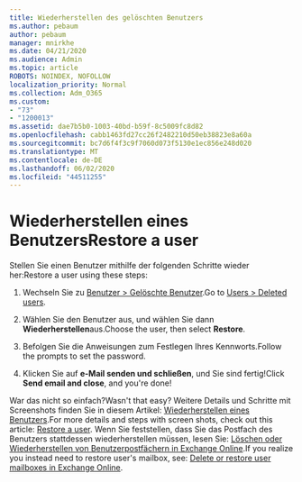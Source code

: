 ```yaml
---
title: Wiederherstellen des gelöschten Benutzers
ms.author: pebaum
author: pebaum
manager: mnirkhe
ms.date: 04/21/2020
ms.audience: Admin
ms.topic: article
ROBOTS: NOINDEX, NOFOLLOW
localization_priority: Normal
ms.collection: Adm_O365
ms.custom:
- "73"
- "1200013"
ms.assetid: dae7b5b0-1003-40bd-b59f-8c5009fc8d82
ms.openlocfilehash: cabb1463fd27cc26f2482210d50eb38823e8a60a
ms.sourcegitcommit: bc7d6f4f3c9f7060d073f5130e1ec856e248d020
ms.translationtype: MT
ms.contentlocale: de-DE
ms.lasthandoff: 06/02/2020
ms.locfileid: "44511255"
---
```

# <a name="restore-a-user"></a><span data-ttu-id="eea1a-102">Wiederherstellen eines Benutzers</span><span class="sxs-lookup"><span data-stu-id="eea1a-102">Restore a user</span></span>

<span data-ttu-id="eea1a-103">Stellen Sie einen Benutzer mithilfe der folgenden Schritte wieder her:</span><span class="sxs-lookup"><span data-stu-id="eea1a-103">Restore a user using these steps:</span></span>
  
1. <span data-ttu-id="eea1a-104">Wechseln Sie zu [Benutzer \> Gelöschte Benutzer](https://admin.microsoft.com/adminportal/home#/deletedusers).</span><span class="sxs-lookup"><span data-stu-id="eea1a-104">Go to [Users \> Deleted users](https://admin.microsoft.com/adminportal/home#/deletedusers).</span></span>

2. <span data-ttu-id="eea1a-105">Wählen Sie den Benutzer aus, und wählen Sie dann **Wiederherstellen**aus.</span><span class="sxs-lookup"><span data-stu-id="eea1a-105">Choose the user, then select **Restore**.</span></span>

3. <span data-ttu-id="eea1a-106">Befolgen Sie die Anweisungen zum Festlegen Ihres Kennworts.</span><span class="sxs-lookup"><span data-stu-id="eea1a-106">Follow the prompts to set the password.</span></span>

4. <span data-ttu-id="eea1a-107">Klicken Sie auf **e-Mail senden und schließen**, und Sie sind fertig!</span><span class="sxs-lookup"><span data-stu-id="eea1a-107">Click **Send email and close**, and you're done!</span></span>

<span data-ttu-id="eea1a-108">War das nicht so einfach?</span><span class="sxs-lookup"><span data-stu-id="eea1a-108">Wasn't that easy?</span></span> <span data-ttu-id="eea1a-109">Weitere Details und Schritte mit Screenshots finden Sie in diesem Artikel: [Wiederherstellen eines Benutzers](https://docs.microsoft.com/microsoft-365/admin/add-users/restore-user).</span><span class="sxs-lookup"><span data-stu-id="eea1a-109">For more details and steps with screen shots, check out this article: [Restore a user](https://docs.microsoft.com/microsoft-365/admin/add-users/restore-user).</span></span> <span data-ttu-id="eea1a-110">Wenn Sie feststellen, dass Sie das Postfach des Benutzers stattdessen wiederherstellen müssen, lesen Sie: [Löschen oder Wiederherstellen von Benutzerpostfächern in Exchange Online](https://docs.microsoft.com/exchange/recipients-in-exchange-online/delete-or-restore-mailboxes).</span><span class="sxs-lookup"><span data-stu-id="eea1a-110">If you realize you instead need to restore user's mailbox, see: [Delete or restore user mailboxes in Exchange Online](https://docs.microsoft.com/exchange/recipients-in-exchange-online/delete-or-restore-mailboxes).</span></span>